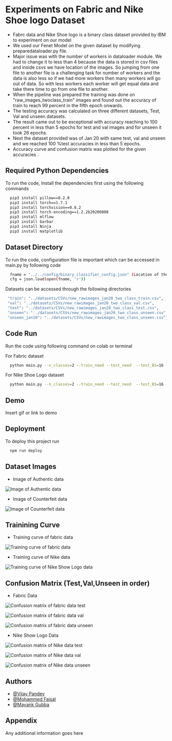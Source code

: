 
# Experiments on Fabric and Nike Shoe logo Dataset

 - Fabrc data and Nike Shoe logo is a binary class dataset provided by IBM to experiment on our model
 - We used our Fenet Model on the given dataset by modifying preparedataloader.py file. 
 - Major issue was with the number of workers in dataloader module. We had to change it to less than 4 because the data is stored in csv files and inside csvs we have location of the images. So jumping from one file to another file is a challenging task for number of workers and the data is also less so if we had more workers then many workers will go out of data. So with less workers each worker will get equal data and take there time to go from one file to another.
 - When the pipeline was prepared the training was done on "raw_images_twoclass_train" images and found out the accuracy of train to reach 99 percent in the fifth epoch onwards.
 - The testing accuracy was calculated on three different datasets, Test, Val and unseen datasets.
 - The result came out to be exceptional with accuracy reaching to 100 percent in less than 5 epochs for test and val images and for unseen it took 26 epochs.
 - Next the dataset provided was of Jan 20 with same test, val and unseen and we reached 100 %test accuracies in less than 5 epochs.
 - Accuracy curve and confusion matrix was plotted for the given accuracies .



## Required Python Dependencies

To run the code, Install the dependencies first using the following commands

```bash
  pip3 install pillow==8.2.0
  pip3 install torch==1.7.1
  pip3 install torchvision==0.8.2
  pip3 install torch-encoding==1.2.2b20200808
  pip3 install mlflow
  pip3 install barbar
  pip3 install Ninja
  pip3 install matplotlib
```


## Dataset Directory

To run the code, configuration file is important which can be accessed in main.py by following code

```bash
  fname = "../../config/binary_classifier_config.json" (Location of the config file)
  cfg = json.load(open(fname, 'r'))
```
Datasets can be accessed through the following directories

```bash
 "train": "../datasets/CSVs/new_rawimages_jan20_two_class_train.csv", 
 "val": "../datasets/CSVs/new_rawimages_jan20_two_class_val.csv",
 "test": "../datasets/CSVs/new_rawimages_jan20_two_class_test.csv",
 "unseen": "../datasets/CSVs/new_rawimages_jan20_two_class_unseen.csv",
 "unseen_jan10": "../datasets/CSVs/new_rawimages_two_class_unseen.csv"},
```

## Code Run

Run the code using following command on colab or terminal


For Fabric dataset
```bash
  python main.py --n_classes=2 --train_need --test_need  --test_BS=16 --train_BS=8  --model=FENet --use_pretrained --num_epochs=30 --scheduler="cosine" --lr=0.001 --num_workers=0
```
 For Nike Shoe Logo dataset
```bash
  python main.py --n_classes=2 --train_need --test_need  --test_BS=16 --train_BS=8  --model=FENet --use_pretrained --num_epochs=30 --scheduler="cosine" --lr=0.001 --num_workers=0
```   
## Demo

Insert gif or link to demo


## Deployment

To deploy this project run

```bash
  npm run deploy
```


## Dataset Images

- Image of Authentic data

![Image of Authentic data](https://github.com/faisu07/Fbric-Experimentation/blob/main/real.jpg)

- Image of Counterfeit data

![Image of Counterfeit data](https://github.com/faisu07/Fbric-Experimentation/blob/main/counterfeit.jpg)


## Trainining Curve 

- Training curve of fabric data

![Training curve of fabric data](https://github.com/faisu07/Fbric-Experimentation/blob/main/Accuracy_fabric_val.png)

- Training curve of Nike data

![Training curve of Nike Show Logo data](https://github.com/faisu07/Fbric-Experimentation/blob/main/Accuracy_nike_val.png)

## Confusion Matrix  (Test,Val,Unseen in order)

- Fabric Data

![Confusion matrix of fabric data test](https://github.com/faisu07/Fbric-Experimentation/blob/main/cm_test.png)

![Confusion matrix of fabric data val](https://github.com/faisu07/Fbric-Experimentation/blob/main/cm_val.png)

![Confusion matrix of fabric data unseen](https://github.com/faisu07/Fbric-Experimentation/blob/main/cm_unseen.png)


- Nike Show Logo Data

![Confusion matrix of Nike data test](https://github.com/faisu07/Fbric-Experimentation/blob/main/Confusion_test.png)

![Confusion matrix of Nike data val](https://github.com/faisu07/Fbric-Experimentation/blob/main/Confusion_val.png)

![Confusion matrix of Nike data unseen](https://github.com/faisu07/Fbric-Experimentation/blob/main/Confusion_unseen.png)



## Authors

- [@Vijay Pandey](https://www.linkedin.com/in/vijay-pandey-29a0a35a)
- [@Mohammed Faisal](www.linkedin.com/in/mohammed-faisal-771b8818b)
- [@Mayank Gubba](https://www.linkedin.com/in/mayank-gubba/)


## Appendix

Any additional information goes here

